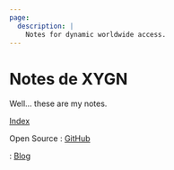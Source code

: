 ```yaml
---
page:
  description: |
    Notes for dynamic worldwide access.
---
```


# Notes de XYGN

Well... these are my notes.

[Index](https://n.xygn.us/-/)

Open Source
: [GitHub](https://github.com/xygn)

: [Blog](https://xygn.us)


<!---## Recent [[Blog]] posts>
<```query {.timeline}>
tag:blog/**
``` --->
